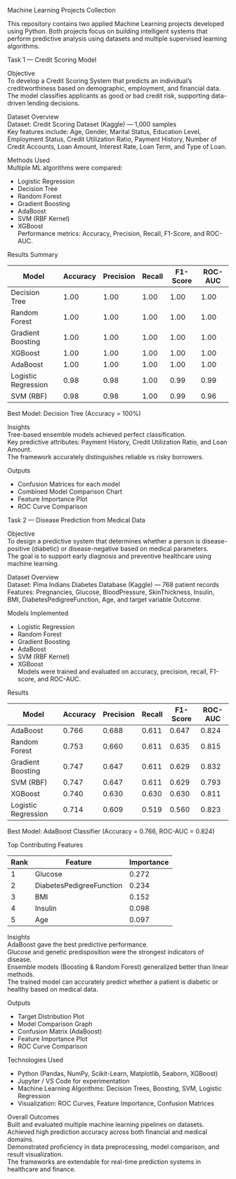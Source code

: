 Machine Learning Projects Collection

This repository contains two applied Machine Learning projects developed using Python. Both projects focus on building intelligent systems that perform predictive analysis using datasets and multiple supervised learning algorithms.

Task 1 — Credit Scoring Model

Objective  
To develop a Credit Scoring System that predicts an individual’s creditworthiness based on demographic, employment, and financial data.  
The model classifies applicants as good or bad credit risk, supporting data-driven lending decisions.

Dataset Overview  
Dataset: Credit Scoring Dataset (Kaggle) — 1,000 samples  
Key features include: Age, Gender, Marital Status, Education Level, Employment Status, Credit Utilization Ratio, Payment History, Number of Credit Accounts, Loan Amount, Interest Rate, Loan Term, and Type of Loan.

Methods Used  
Multiple ML algorithms were compared:  
- Logistic Regression  
- Decision Tree  
- Random Forest  
- Gradient Boosting  
- AdaBoost  
- SVM (RBF Kernel)  
- XGBoost  
Performance metrics: Accuracy, Precision, Recall, F1-Score, and ROC-AUC.

Results Summary

| Model               | Accuracy | Precision | Recall | F1-Score | ROC-AUC |
|---------------------|----------|-----------|--------|----------|---------|
| Decision Tree       | 1.00     | 1.00      | 1.00   | 1.00     | 1.00    |
| Random Forest       | 1.00     | 1.00      | 1.00   | 1.00     | 1.00    |
| Gradient Boosting   | 1.00     | 1.00      | 1.00   | 1.00     | 1.00    |
| XGBoost             | 1.00     | 1.00      | 1.00   | 1.00     | 1.00    |
| AdaBoost            | 1.00     | 1.00      | 1.00   | 1.00     | 1.00    |
| Logistic Regression | 0.98     | 0.98      | 1.00   | 0.99     | 0.99    |
| SVM (RBF)           | 0.98     | 0.98      | 1.00   | 0.99     | 0.96    |

Best Model: Decision Tree (Accuracy = 100%)

Insights  
Tree-based ensemble models achieved perfect classification.  
Key predictive attributes: Payment History, Credit Utilization Ratio, and Loan Amount.  
The framework accurately distinguishes reliable vs risky borrowers.

Outputs  
- Confusion Matrices for each model  
- Combined Model Comparison Chart  
- Feature Importance Plot  
- ROC Curve Comparison

Task 2 — Disease Prediction from Medical Data

Objective  
To design a predictive system that determines whether a person is disease-positive (diabetic) or disease-negative based on medical parameters.  
The goal is to support early diagnosis and preventive healthcare using machine learning.

Dataset Overview  
Dataset: Pima Indians Diabetes Database (Kaggle) — 768 patient records  
Features: Pregnancies, Glucose, BloodPressure, SkinThickness, Insulin, BMI, DiabetesPedigreeFunction, Age, and target variable Outcome.

Models Implemented  
- Logistic Regression  
- Random Forest  
- Gradient Boosting  
- AdaBoost  
- SVM (RBF Kernel)  
- XGBoost  
Models were trained and evaluated on accuracy, precision, recall, F1-score, and ROC-AUC.

Results

| Model             | Accuracy | Precision | Recall | F1-Score | ROC-AUC |
|-------------------|----------|-----------|--------|----------|---------|
| AdaBoost          | 0.766    | 0.688     | 0.611  | 0.647    | 0.824   |
| Random Forest     | 0.753    | 0.660     | 0.611  | 0.635    | 0.815   |
| Gradient Boosting | 0.747    | 0.647     | 0.611  | 0.629    | 0.832   |
| SVM (RBF)         | 0.747    | 0.647     | 0.611  | 0.629    | 0.793   |
| XGBoost           | 0.740    | 0.630     | 0.630  | 0.630    | 0.811   |
| Logistic Regression| 0.714    | 0.609     | 0.519  | 0.560    | 0.823   |

Best Model: AdaBoost Classifier (Accuracy = 0.766, ROC-AUC = 0.824)

Top Contributing Features

| Rank | Feature                | Importance |
|-------|------------------------|------------|
| 1     | Glucose                | 0.272      |
| 2     | DiabetesPedigreeFunction| 0.234     |
| 3     | BMI                    | 0.152      |
| 4     | Insulin                | 0.098      |
| 5     | Age                    | 0.097      |

Insights  
AdaBoost gave the best predictive performance.  
Glucose and genetic predisposition were the strongest indicators of disease.  
Ensemble models (Boosting & Random Forest) generalized better than linear methods.  
The trained model can accurately predict whether a patient is diabetic or healthy based on medical data.

Outputs  
- Target Distribution Plot  
- Model Comparison Graph  
- Confusion Matrix (AdaBoost)  
- Feature Importance Plot  
- ROC Curve Comparison

Technologies Used  
- Python (Pandas, NumPy, Scikit-Learn, Matplotlib, Seaborn, XGBoost)  
- Jupyter / VS Code for experimentation  
- Machine Learning Algorithms: Decision Trees, Boosting, SVM, Logistic Regression  
- Visualization: ROC Curves, Feature Importance, Confusion Matrices

Overall Outcomes  
Built and evaluated multiple machine learning pipelines on datasets.  
Achieved high prediction accuracy across both financial and medical domains.  
Demonstrated proficiency in data preprocessing, model comparison, and result visualization.  
The frameworks are extendable for real-time prediction systems in healthcare and finance.
